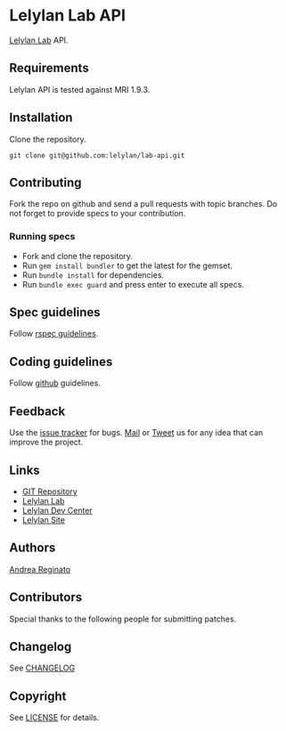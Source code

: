 # Lelylan Lab API

[Lelylan Lab](http://lelylan.github.io/lab) API.


## Requirements

Lelylan API is tested against MRI 1.9.3.


## Installation

Clone the repository.

    git clone git@github.com:lelylan/lab-api.git


## Contributing

Fork the repo on github and send a pull requests with topic branches. Do not forget to
provide specs to your contribution.


### Running specs

* Fork and clone the repository.
* Run `gem install bundler` to get the latest for the gemset.
* Run `bundle install` for dependencies.
* Run `bundle exec guard` and press enter to execute all specs.


## Spec guidelines

Follow [rspec guidelines](http://betterspecs.org).


## Coding guidelines

Follow [github](https://github.com/styleguide/) guidelines.


## Feedback

Use the [issue tracker](http://github.com/lelylan/lab-api/issues) for bugs.
[Mail](mailto:touch@lelylan.com) or [Tweet](http://twitter.com/lelylan) us for any idea that can improve the project.


## Links

* [GIT Repository](http://github.com/lelylan/lab-api)
* [Lelylan Lab](http://lelylan.github.io/lab)
* [Lelylan Dev Center](http://dev.lelylan.com)
* [Lelylan Site](http://lelylan.com)


## Authors

[Andrea Reginato](http://twitter.com/andreareginato)


## Contributors

Special thanks to the following people for submitting patches.


## Changelog

See [CHANGELOG](lab-api/blob/master/CHANGELOG.md)


## Copyright

See [LICENSE](lab-api/blob/master/LICENSE.md) for details.
